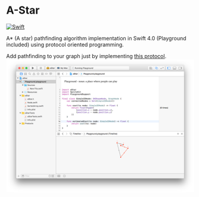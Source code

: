 # A-Star
<a href="https://swift.org"><img src="https://img.shields.io/badge/Swift-3.0-orange.svg?style=flat" alt="Swift" /></a>

A* (A star) pathfinding algorithm implementation in Swift 4.0 (Playground included) using protocol oriented programming.

Add pathfinding to your graph just by implementing [this protocol](https://dev1an.github.io/A-Star/Protocols/GraphNode.html).![Playground](docs/Playground.png)
